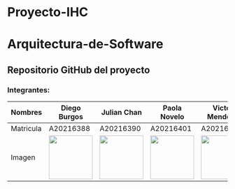 # Proyecto-IHC
# Arquitectura-de-Software

<h2>Repositorio GitHub del proyecto</h2>

<h3>Integrantes:</h3>

| Nombres | Diego Burgos | Julian Chan  | Paola Novelo | Victor Mendoza  |
| ------------- | ------------- | ------------- | ------------- | ------------- | 
| Matricula  | A20216388  | A20216390 | A20216401 | A20216398 |
| Imagen | <img src="Recursos/Diego.JPG"  width="100" height="100" />  | <img src="Recursos/IMG_5639.JPG"  width="100" height="100" />  | <img src="Recursos/IMG_5640.JPG"  width="100" height="100" /> | <img src="Recursos/IMG_5640.JPG"  width="100" height="100" /> 
